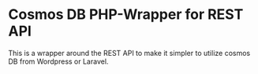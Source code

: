 # Cosmos DB PHP-Wrapper for REST API

This is a wrapper around the REST API to make it simpler to utilize cosmos DB from Wordpress or Laravel.
